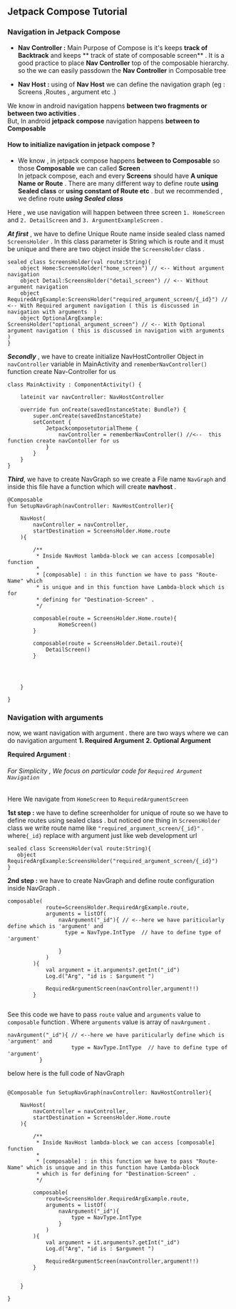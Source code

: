 ## Jetpack Compose Tutorial

### Navigation in Jetpack Compose

<p>

* **Nav Controller :** Main Purpose of Compose is it's keeps **track of Backtrack** and keeps **
  track of state of composable screen** . It is a good practice to place **Nav Controller** top of
  the composable hierarchy. so the we can easily passdown the **Nav Controller** in Composable tree

* **Nav Host :** using of **Nav Host** we can define the navigation graph (eg : Screens ,Routes ,
  argument etc .)

We know in android navigation happens **between two fragments or between two activities** . <br/>
But, In android **jetpack compose** navigation happens **between to Composable**

#### How to initialize navigation in jetpack compose ?

* We know , in jetpack compose happens **between to Composable** so those **Composable** we can
  called **Screen** . <br/> In jetpack compose, each and every **Screens** should have **A unique
  Name or Route** . There are many different way to define route  **using Sealed class** or  **using
  constant of Route etc** . but we recommended , we define route ***using Sealed class*** <br/>

Here , we use navigation will happen between three screen `1. HomeScreen` and `2. DetailScreen`
and `3. ArgumentExampleScreen` .

***At first*** , we have to define Unique Route name inside sealed class named `ScreensHolder` . In
this class parameter is String which is route and it must be unique and there are two object inside
the `ScreensHolder` class .

```
sealed class ScreensHolder(val route:String){
    object Home:ScreensHolder("home_screen") // <-- Without argument navigation
    object Detail:ScreensHolder("detail_screen") // <-- Without argument navigation
    object RequiredArgExample:ScreensHolder("required_argument_screen/{_id}") // <-- With Required argument navigation ( this is discussed in navigation with arguments  )
    object OptionalArgExample:   ScreensHolder("optional_argument_screen") // <-- With Optional argument navigation ( this is discussed in navigation with arguments  )
}
```

***Secondly*** , we have to create initialize NavHostController Object in `navController` variable
in MainActivity and `rememberNavController()` function create Nav-Controller for us

```
class MainActivity : ComponentActivity() {

    lateinit var navController: NavHostController

    override fun onCreate(savedInstanceState: Bundle?) {
        super.onCreate(savedInstanceState)
        setContent {
            JetpackcomposetutorialTheme { 
                navController = rememberNavController() //<--  this function create navContoller for us
            }
        }
    }
}

```

***Third***, we have to create NavGraph so we create a File name `NavGraph` and inside this file
have a function which will create **navhost**  .

```
@Composable
fun SetupNavGraph(navController: NavHostController){

    NavHost(
        navController = navController,
        startDestination = ScreensHolder.Home.route
    ){

        /**
         * Inside NavHost lambda-block we can access [composable] function
         *
         * [composable] : in this function we have to pass "Route-Name" which 
         * is unique and in this function have Lambda-block which is for 
         * defining for "Destination-Screen" .
         */

        composable(route = ScreensHolder.Home.route){
                HomeScreen()
        }

        composable(route = ScreensHolder.Detail.route){
            DetailScreen()
        }
 
        
        

    }

}

```

### Navigation with arguments

now, we want navigation with argument . there are two ways where we can do navigation argument **1.
Required Argument**  **2. Optional Argument**

**Required Argument** :

###### For Simplicity , We focus on particular code for `Required Argument Navigation`

Here We navigate from `HomeScreen` to `RequiredArgumentScreen`

**1st step :** we have to define screenholder for unique of route so we have to define routes using
sealed class . but noticed one thing in `ScreensHolder` class we write route name
like `"required_argument_screen/{_id}"` . where`{_id}` replace with argument just like web
development url

 ```
sealed class ScreensHolder(val route:String){
    object RequiredArgExample:ScreensHolder("required_argument_screen/{_id}")  
 }
```

**2nd step :** we have to create NavGraph and define route configuration inside NavGraph .

``` 
composable(
            route=ScreensHolder.RequiredArgExample.route,
            arguments = listOf(
                navArgument("_id"){ // <--here we have pariticularly define which is 'argument' and 
                  type = NavType.IntType  // have to define type of 'argument'
                    
                }
            )
        ){
            val argument = it.arguments?.getInt("_id")
            Log.d("Arg", "id is : $argument ")
            
            RequiredArgumentScreen(navController,argument!!)
        } 
        
```

See this code  we have to pass  `route` value and `arguments` value to `composable` function .
Where `arguments` value is array of `navArgument` .

```
navArgument("_id"){ // <--here we have pariticularly define which is 'argument' and
                    type = NavType.IntType  // have to define type of 'argument'
          }
```

below here is the full code of NavGraph 

```

@Composable fun SetupNavGraph(navController: NavHostController){

    NavHost(
        navController = navController,
        startDestination = ScreensHolder.Home.route
    ){

        /**
         * Inside NavHost lambda-block we can access [composable] function
         *
         * [composable] : in this function we have to pass "Route-Name" which is unique and in this function have Lambda-block
         * which is for defining for "Destination-Screen" .
         */

        composable(
            route=ScreensHolder.RequiredArgExample.route,
            arguments = listOf(
                navArgument("_id"){
                    type = NavType.IntType
                }
            )
        ){
            val argument = it.arguments?.getInt("_id")
            Log.d("Arg", "id is : $argument ")
            
            RequiredArgumentScreen(navController,argument!!)
        }


    }

}

```




</p>

